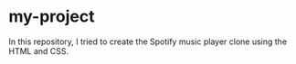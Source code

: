 # my-project
In this repository, I tried to create the Spotify music player clone using the HTML and CSS.